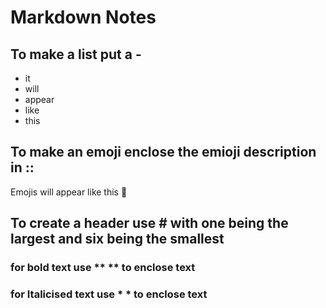 # Markdown Notes
## To make a list put a -
- it 
- will 
- appear 
- like 
- this
## To make an emoji enclose the emioji description in :: 
Emojis will appear like this 🍾
## To create a header use # with one being the largest and six being the smallest
### for bold text use ** ** to enclose text
### for Italicised text use * * to enclose text

